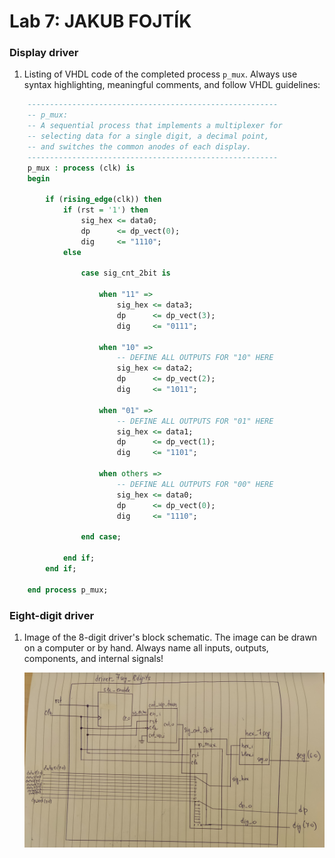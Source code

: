 # Lab 7: JAKUB FOJTÍK

### Display driver

1. Listing of VHDL code of the completed process `p_mux`. Always use syntax highlighting, meaningful comments, and follow VHDL guidelines:

```vhdl
    --------------------------------------------------------
    -- p_mux:
    -- A sequential process that implements a multiplexer for
    -- selecting data for a single digit, a decimal point,
    -- and switches the common anodes of each display.
    --------------------------------------------------------
    p_mux : process (clk) is
	begin

		if (rising_edge(clk)) then
			if (rst = '1') then
				sig_hex <= data0;
				dp      <= dp_vect(0);
				dig     <= "1110";
			else

				case sig_cnt_2bit is

					when "11" =>
						sig_hex <= data3;
						dp      <= dp_vect(3);
						dig     <= "0111";

					when "10" =>
						-- DEFINE ALL OUTPUTS FOR "10" HERE
						sig_hex <= data2;
						dp      <= dp_vect(2);
						dig     <= "1011";

					when "01" =>
						-- DEFINE ALL OUTPUTS FOR "01" HERE
						sig_hex <= data1;
						dp      <= dp_vect(1);
						dig     <= "1101";

					when others =>
						-- DEFINE ALL OUTPUTS FOR "00" HERE
						sig_hex <= data0;
						dp      <= dp_vect(0);
						dig     <= "1110";

				end case;

			end if;
		end if;

	end process p_mux;
```

### Eight-digit driver

1. Image of the 8-digit driver's block schematic. The image can be drawn on a computer or by hand. Always name all inputs, outputs, components, and internal signals!

   ![driver.png](driver.png)
